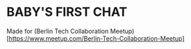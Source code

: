 # BABY'S FIRST CHAT

Made for (Berlin Tech Collaboration Meetup)[https://www.meetup.com/Berlin-Tech-Collaboration-Meetup]
